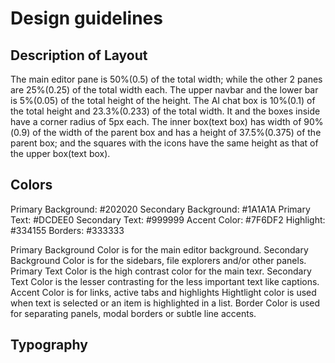 # Design guidelines

## Description of Layout
The main editor pane is 50%(0.5) of the total width; while the other 2 panes are 25%(0.25) of the total width each. 
The upper navbar and the lower bar is 5%(0.05) of the total height of the height.
The AI chat box is 10%(0.1) of the total height and 23.3%(0.233) of the total width. It and the boxes inside have a corner radius of 5px each. The inner box(text box) has width of 90%(0.9) of the width of the parent box and has a height of 37.5%(0.375) of the parent box; and the squares with the icons have the same height as that of the upper box(text box).

## Colors
Primary Background: #202020
Secondary Background: #1A1A1A
Primary Text: #DCDEE0
Secondary Text: #999999
Accent Color: #7F6DF2
Highlight: #334155
Borders: #333333

Primary Background Color is for the main editor background. 
Secondary Background Color is for the sidebars, file explorers and/or other panels.
Primary Text Color is the high contrast color for the main texr.
Secondary Text Color is the lesser contrasting for the less important text like captions.
Accent Color is for links, active tabs and highlights
Hightlight color is used when text is selected or an item is highlighted in a list.
Border Color is used for separating panels, modal borders or subtle line accents. 

## Typography 
<!-- TODO: To be completed after deciding the font -->   
